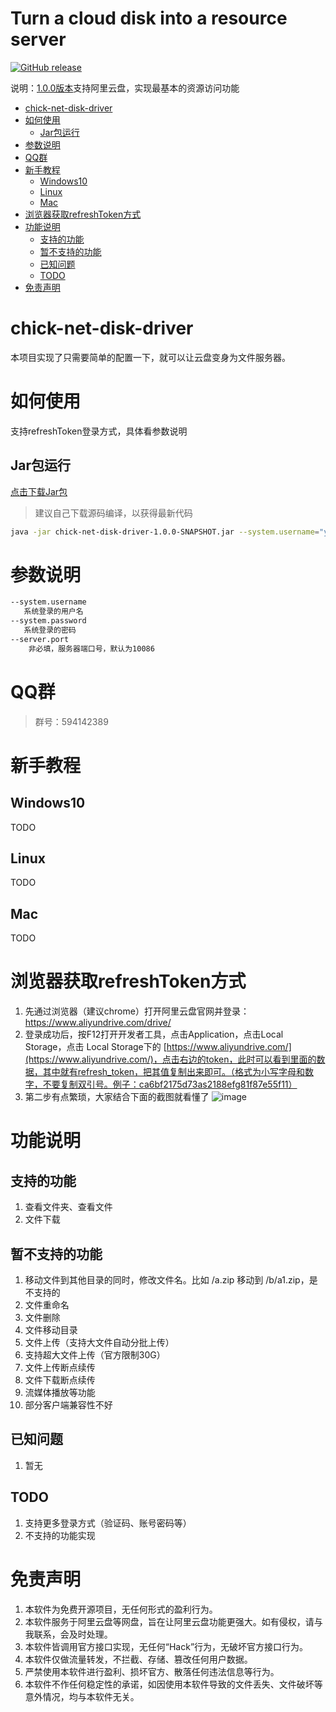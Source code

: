 
# Turn a cloud disk into a resource server
[![GitHub release](https://img.shields.io/github/v/release/1310744545/chick-net-disk-driver.svg)](https://github.com/1310744545/chick-net-disk-driver/releases)

说明：[1.0.0版本](https://github.com/1310744545/chick-net-disk-driver/releases/tag/1.0.0)支持阿里云盘，实现最基本的资源访问功能

- [chick-net-disk-driver](#chick-net-disk-driver)
- [如何使用](#如何使用)
  - [Jar包运行](#jar包运行)
- [参数说明](#参数说明)
- [QQ群](#qq群)
- [新手教程](#新手教程)
  - [Windows10](#windows10)
  - [Linux](#linux)
  - [Mac](#mac)
- [浏览器获取refreshToken方式](#浏览器获取refreshtoken方式)
- [功能说明](#功能说明)
  - [支持的功能](#支持的功能)
  - [暂不支持的功能](#暂不支持的功能)
  - [已知问题](#已知问题)
  - [TODO](#todo)
- [免责声明](#免责声明)

# chick-net-disk-driver
本项目实现了只需要简单的配置一下，就可以让云盘变身为文件服务器。

# 如何使用
支持refreshToken登录方式，具体看参数说明
## Jar包运行
[点击下载Jar包](https://github.com/1310744545/chick-net-disk-driver/releases)
> 建议自己下载源码编译，以获得最新代码
```bash
java -jar chick-net-disk-driver-1.0.0-SNAPSHOT.jar --system.username="your username" --system.password="your password"
```

# 参数说明
```bash
--system.username
   系统登录的用户名
--system.password
   系统登录的密码
--server.port
    非必填，服务器端口号，默认为10086
```
# QQ群
> 群号：594142389

# 新手教程

## Windows10
TODO

## Linux
TODO

## Mac
TODO

# 浏览器获取refreshToken方式
1. 先通过浏览器（建议chrome）打开阿里云盘官网并登录：https://www.aliyundrive.com/drive/
2. 登录成功后，按F12打开开发者工具，点击Application，点击Local Storage，点击 Local Storage下的 [https://www.aliyundrive.com/](https://www.aliyundrive.com/)，点击右边的token，此时可以看到里面的数据，其中就有refresh_token，把其值复制出来即可。（格式为小写字母和数字，不要复制双引号。例子：ca6bf2175d73as2188efg81f87e55f11）
3. 第二步有点繁琐，大家结合下面的截图就看懂了
 ![image](https://user-images.githubusercontent.com/32785355/119246278-e6760880-bbb2-11eb-877c-aca16cf75d89.png)

# 功能说明
## 支持的功能
1. 查看文件夹、查看文件
2. 文件下载

## 暂不支持的功能
1. 移动文件到其他目录的同时，修改文件名。比如 /a.zip 移动到 /b/a1.zip，是不支持的
2. 文件重命名
3. 文件删除
4. 文件移动目录
5. 文件上传（支持大文件自动分批上传）
6. 支持超大文件上传（官方限制30G）
7. 文件上传断点续传
8. 文件下载断点续传
9. 流媒体播放等功能
10. 部分客户端兼容性不好
## 已知问题
1. 暂无

## TODO
1. 支持更多登录方式（验证码、账号密码等）
2. 不支持的功能实现


# 免责声明
1. 本软件为免费开源项目，无任何形式的盈利行为。
2. 本软件服务于阿里云盘等网盘，旨在让阿里云盘功能更强大。如有侵权，请与我联系，会及时处理。
3. 本软件皆调用官方接口实现，无任何“Hack”行为，无破坏官方接口行为。
5. 本软件仅做流量转发，不拦截、存储、篡改任何用户数据。
6. 严禁使用本软件进行盈利、损坏官方、散落任何违法信息等行为。
7. 本软件不作任何稳定性的承诺，如因使用本软件导致的文件丢失、文件破坏等意外情况，均与本软件无关。
